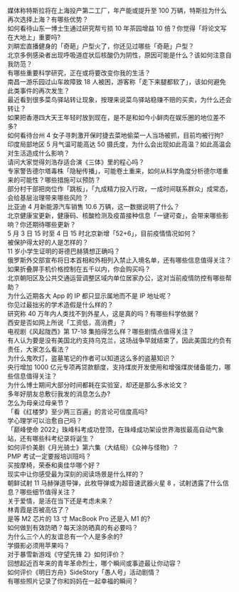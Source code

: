 媒体称特斯拉将在上海投产第二工厂，年产能或提升至 100 万辆，特斯拉为什么再次选择上海？有哪些优势？  
如何看待山东一博士生通过研究帮亏损 10 年茶园增益 10 倍？你觉得「将论文写在大地上」重要吗?  
刘畊宏直播健身的「奇葩」户型火了，你还见过哪些「奇葩」户型？  
北京多例感染者出现呼吸道症状后核酸仍为阴性，原因可能是什么？该如何注意自我防范？  
有哪些重要科学研究，正在或将要改变你我的生活？  
南昌一游乐园过山车故障致 18 人被困，游客称「走下来腿都软了」，该如何避免此类事件的再次发生？  
最近看到很多菜鸟驿站转让现象，按理来说菜鸟驿站稳赚不赔的买卖，为什么还会转让？  
如果把香港四大天王年轻时放到现在，是不是和如今小鲜肉在娱乐圈的地位差不多?  
如何看待台州 4 女子寻刺激开保时捷去菜地偷菜一人当场被抓，目前均被行拘?  
印度局部地区 5 月气温可能高达 50 摄氏度，为什么会出现如此高温？如此高温会对生活造成什么影响？  
请问大家觉得刘浩存适合演《三体》里的程心吗？  
专家警告德尔塔毒株「隐秘传播」，可能卷土重来，如何从科学角度分析德尔塔重来的可能性？哪些措施可以预防？  
部分村干部把岗位作「跳板」，「九成精力投入行政，一成时间联系群众」成常态，会给基层治理带来哪些风险？  
比亚迪 4 月新能源汽车销售 10.6 万辆，这一数据说明了什么？  
北京健康宝更新，健康码、核酸检测及疫苗接种信息「一键可查」，会带来哪些影响？你还期待哪些更新？  
5 月 3 日 15 时至 4 日 15 时北京新增「52+6」，目前疫情情况如何？  
被保护得太好的人是怎样的？  
11 岁小学生证明的哥德巴赫猜想正确吗？  
俄罗斯外交部宣布将日本首相和外相列入禁止入境名单，还有哪些信息值得关注？  
如果折叠屏手机价格控制在五千以内，你会购买吗？  
北京朝阳区及公共交通运营调整区域内单位居家办公，这对当前疫情防控有哪些帮助？  
为什么近期各大 App 的 IP 都只显示属地而不是 IP 地址呢？  
你见过最拙劣的学术造假是什么样的？  
研究称 40 万年内人类找不到外星人，这是真的吗？有哪些科学依据？  
西安是否如网上所说「工资低，高消费」？  
电视剧《风起陇西》第 17-18 集拍得怎么样？哪些剧情点值得关注？  
有人认为要是没有美国北约支持乌克兰，这场战争早就结束了，因此美国北约负有责任，大家怎么看法？  
为什么鬼吹灯，盗墓笔记的作者可以知道这么多的盗墓知识？  
央行增加 1000 亿元专项再贷款额度，支持煤炭开发使用和增强煤炭储备能力，哪些信息值得关注？  
为什么博士期间大部分时间都耗在实验室，却还是那么多水论文？  
多年好朋友总敷衍我发的消息怎么办?  
怎么为母亲过母亲节？  
「看《红楼梦》至少两三百遍」的言论可信度高吗?  
学心理学可以治愈自己吗？  
「巅峰使命 2022」珠峰科考成功登顶，在珠峰成功架设世界海拔最高自动气象站，还有哪些科考纪录将诞生？  
如何评价美剧《月光骑士》第六集（大结局）《众神与怪物》？  
PMP 考试一定要报培训班吗？  
买按摩椅，荣泰和奥佳华哪个好？  
现实中让你感受最为深刻的阅读场景是什么样的？  
朝鲜试射 11 马赫弹道导弹，此枚导弹或为超音速武器火星 8 ，试射透露了什么信息？哪些细节值得关注？  
关于爱情，是活在当下还是考虑未来？  
林青霞是否被高估了？  
是等 M2 芯片的 13 寸 MacBook Pro 还是入 M1 的?  
如何做到有效防晒？每天涂防晒真的有必要吗？  
为什么三个人的友谊总有一个人是多余的?  
学摄影必须用苹果吗？  
对于暴雪新游戏《守望先锋 2》如何评价？  
回想起近百年来的青年革命烈士，哪个瞬间或事迹最让你动容？  
如何评价《明日方舟》SideStory「愚人号」活动剧情？  
有哪些照片记录了你和妈妈在一起幸福的瞬间？  
